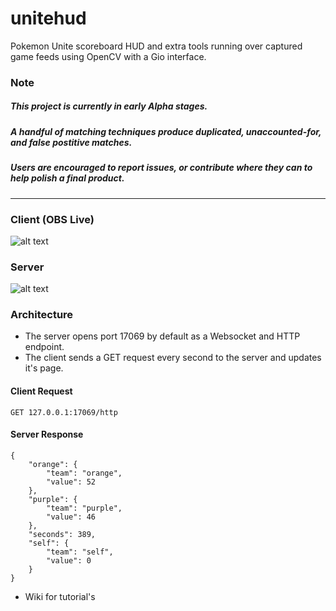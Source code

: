 # unitehud
Pokemon Unite scoreboard HUD and extra tools running over captured game feeds using OpenCV with a Gio interface.

### Note
##### This project is currently in early Alpha stages. 
##### A handful of matching techniques produce duplicated, unaccounted-for, and false postitive matches.
##### Users are encouraged to report issues, or contribute where they can to help polish a final product.

----

### Client (OBS Live)
![alt text](https://github.com/pidgy/unite/blob/master/data/client.gif "Client")

### Server
![alt text](https://i.imgur.com/pR525QW.png "server")

### Architecture

- The server opens port 17069 by default as a Websocket and HTTP endpoint. 
- The client sends a GET request every second to the server and updates it's page.

#### Client Request
```
GET 127.0.0.1:17069/http
```

#### Server Response
```
{
    "orange": {
        "team": "orange",
        "value": 52
    },
    "purple": {
        "team": "purple",
        "value": 46
    },
    "seconds": 389,
    "self": {
        "team": "self",
        "value": 0
    }
}
```

- Wiki for tutorial's
